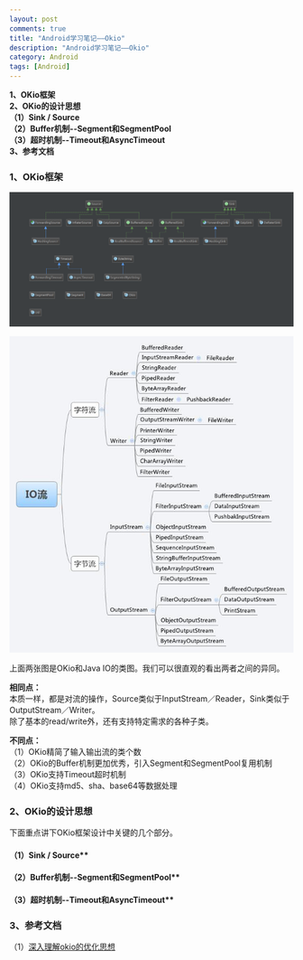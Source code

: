```yaml
---
layout: post
comments: true
title: "Android学习笔记——Okio"
description: "Android学习笔记——Okio"
category: Android
tags: [Android]
---
```


**1、OKio框架**    
**2、OKio的设计思想**    
**（1）Sink / Source**    
**（2）Buffer机制--Segment和SegmentPool**    
**（3）超时机制--Timeout和AsyncTimeout**    
**3、参考文档**

<!--more-->

### 1、OKio框架

![](/image/2018-04-16-learning-notes-okio/okio_framework.png)

![](/image/2018-04-16-learning-notes-okio/java_io_framework.png)

上面两张图是OKio和Java IO的类图。我们可以很直观的看出两者之间的异同。
    
**相同点：**    
本质一样，都是对流的操作，Source类似于InputStream／Reader，Sink类似于OutputStream／Writer。    
除了基本的read/write外，还有支持特定需求的各种子类。

**不同点：**    
（1）OKio精简了输入输出流的类个数    
（2）OKio的Buffer机制更加优秀，引入Segment和SegmentPool复用机制    
（3）OKio支持Timeout超时机制    
（4）OKio支持md5、sha、base64等数据处理    

### 2、OKio的设计思想    

下面重点讲下OKio框架设计中关键的几个部分。

#### （1）Sink / Source**   

 
#### （2）Buffer机制--Segment和SegmentPool**    


#### （3）超时机制--Timeout和AsyncTimeout**    



### 3、参考文档

（1）[深入理解okio的优化思想](https://blog.csdn.net/zoudifei/article/details/51232711)    


